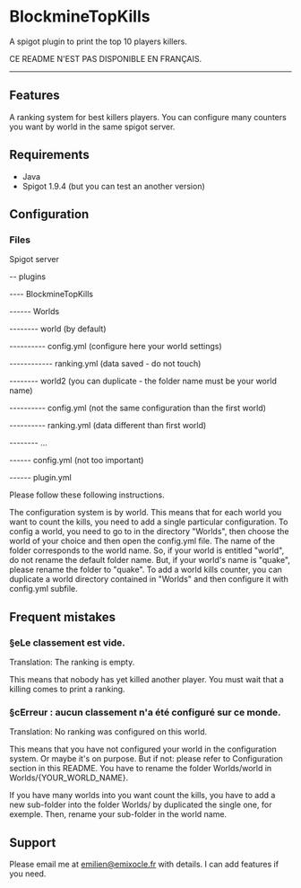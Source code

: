 # BlockmineTopKills
A spigot plugin to print the top 10 players killers.

CE README N'EST PAS DISPONIBLE EN FRANÇAIS.

---

## Features
A ranking system for best killers players.
You can configure many counters you want by world in the same spigot server.

## Requirements
* Java
* Spigot 1.9.4 (but you can test an another version)

## Configuration

### Files

Spigot server

-- plugins

---- BlockmineTopKills

------ Worlds

-------- world (by default)

---------- config.yml (configure here your world settings)

------------ ranking.yml (data saved - do not touch)

-------- world2 (you can duplicate - the folder name must be your world name)

---------- config.yml (not the same configuration than the first world)

---------- ranking.yml (data different than first world)

-------- ...

------ config.yml (not too important)

------ plugin.yml

Please follow these following instructions.

The configuration system is by world. This means that for each world you want to count the kills, you need to add a single particular configuration.
To config a world, you need to go to in the directory "Worlds", then choose the world of your choice and then open the config.yml file.
The name of the folder corresponds to the world name.
So, if your world is entitled "world", do not rename the default folder name. But, if your world's name is "quake", please rename the folder to "quake".
To add a world kills counter, you can duplicate a world directory contained in "Worlds" and then configure it with config.yml subfile.

## Frequent mistakes
### §eLe classement est vide.
Translation: The ranking is empty.

This means that nobody has yet killed another player. You must wait that a killing comes to print a ranking.

### §cErreur : aucun classement n'a été configuré sur ce monde.
Translation: No ranking was configured on this world.

This means that you have not configured your world in the configuration system. Or maybe it's on purpose. But if not: please refer to Configuration section in this README. You have to rename the folder Worlds/world in Worlds/{YOUR_WORLD_NAME}.

If you have many worlds into you want count the kills, you have to add a new sub-folder into the folder Worlds/ by duplicated the single one, for exemple. Then, rename your sub-folder in the world name.

## Support
Please email me at emilien@emixocle.fr with details.
I can add features if you need.
